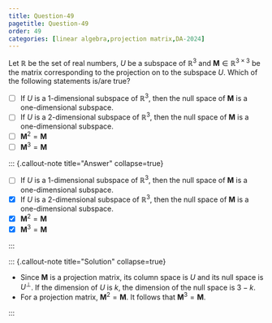 ```yaml
---
title: Question-49
pagetitle: Question-49
order: 49
categories: [linear algebra,projection matrix,DA-2024]
---
```


Let $\mathbb{R}$ be the set of real numbers, $U$ be a subspace of $\mathbb{R}^3$ and $\mathbf{M} \in \mathbb{R}^{3 \times 3}$ be the matrix corresponding to the projection on to the subspace $U$. Which of the following statements is/are true?

- [ ] If $U$ is a 1-dimensional subspace of $\mathbb{R}^3$, then the null space of $\mathbf{M}$ is a one-dimensional subspace.
- [ ] If $U$ is a 2-dimensional subspace of $\mathbb{R}^3$, then the null space of $\mathbf{M}$ is a one-dimensional subspace.
- [ ] $\mathbf{M}^2 = \mathbf{M}$
- [ ] $\mathbf{M}^3 = \mathbf{M}$

::: {.callout-note title="Answer" collapse=true}

- [ ] If $U$ is a 1-dimensional subspace of $\mathbb{R}^3$, then the null space of $\mathbf{M}$ is a one-dimensional subspace.
- [x] If $U$ is a 2-dimensional subspace of $\mathbb{R}^3$, then the null space of $\mathbf{M}$ is a one-dimensional subspace.
- [x] $\mathbf{M}^2 = \mathbf{M}$
- [x] $\mathbf{M}^3 = \mathbf{M}$

:::

::: {.callout-note title="Solution" collapse=true}

- Since $\mathbf{M}$ is a projection matrix, its column space is $U$ and its null space is $U^{\perp}$. If the dimension of $U$ is $k$, the dimension of the null space is $3 - k$.
- For a projection matrix, $\mathbf{M}^{2} = \mathbf{M}$. It follows that $\mathbf{M}^{3} = \mathbf{M}$.

:::